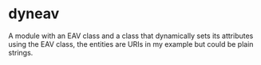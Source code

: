 dyneav
======

A module with an EAV class and a class that dynamically sets its attributes using the EAV class, the entities are URIs in my example but could be plain strings.
